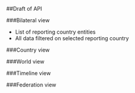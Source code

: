 ##Draft of API

###Bilateral view

- List of reporting country entities
- All data filtered on selected reporting country

###Country view

###World view

###Timeline view

###Federation view